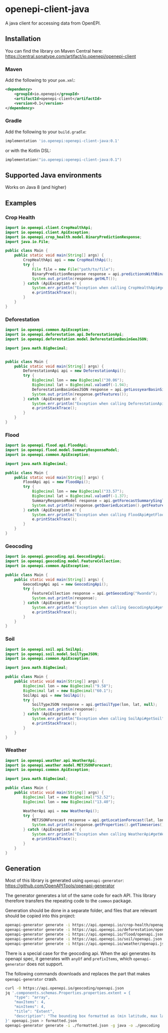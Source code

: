 # openepi-client-java
A java client for accessing data from OpenEPI.


## Installation
You can find the library on Maven Central here: https://central.sonatype.com/artifact/io.openepi/openepi-client

### Maven
Add the following to your `pom.xml`:
```xml
<dependency>
    <groupId>io.openepi</groupId>
    <artifactId>openepi-client</artifactId>
    <version>0.1</version>
</dependency>
```

### Gradle
Add the following to your `build.gradle`:
```groovy
implementation 'io.openepi:openepi-client-java:0.1'
```
or with the Kotlin DSL:
```kotlin
implementation("io.openepi:openepi-client-java:0.1")
```

## Supported Java environments
Works on Java 8 (and higher)

## Examples

### Crop Health
```java
import io.openepi.client.CropHealthApi;
import io.openepi.client.ApiException;
import io.openepi.crop_health.model.BinaryPredictionResponse;
import java.io.File;

public class Main {
    public static void main(String[] args) {
        CropHealthApi api = new CropHealthApi();
        try {
            File file = new File("path/to/file");
            BinaryPredictionResponse response = api.predictionsWithBinary(file);
            System.out.println(response.getHLT());
        } catch (ApiException e) {
            System.err.println("Exception when calling CropHealthApi#getCropHealth");
            e.printStackTrace();
        }
    }
}
```

### Deforestation

```java
import io.openepi.common.ApiException;
import io.openepi.deforestation.api.DeforestationApi;
import io.openepi.deforestation.model.DeforestationBasinGeoJSON;

import java.math.BigDecimal;


public class Main {
    public static void main(String[] args) {
        DeforestationApi api = new DeforestationApi();
        try {
            BigDecimal lon = new BigDecimal("30.06");
            BigDecimal lat = BigDecimal.valueOf(-1.94);
            DeforestationBasinGeoJSON response = api.getLossyearBasinSinglePoint(lon, lat);
            System.out.println(response.getFeatures());
        } catch (ApiException e) {
            System.err.println("Exception when calling DeforestationApi#lossyearBasinGet");
            e.printStackTrace();
        }
    }
}
```

### Flood

```java
import io.openepi.flood.api.FloodApi;
import io.openepi.flood.model.SummaryResponseModel;
import io.openepi.common.ApiException;

import java.math.BigDecimal;

public class Main {
    public static void main(String[] args) {
        FloodApi api = new FloodApi();
        try {
            BigDecimal lon = new BigDecimal("33.57");
            BigDecimal lat = BigDecimal.valueOf(-1.37);
            SummaryResponseModel response = api.getForecastSummarySinglePoint(lon, lat, false);
            System.out.println(response.getQueriedLocation().getFeatures());
        } catch (ApiException e) {
            System.err.println("Exception when calling FloodApi#getFlood");
            e.printStackTrace();
        }
    }
}
```

### Geocoding

```java
import io.openepi.geocoding.api.GeocodingApi;
import io.openepi.geocoding.model.FeatureCollection;
import io.openepi.common.ApiException;

public class Main {
    public static void main(String[] args) {
        GeocodingApi api = new GeocodingApi();
        try {
            FeatureCollection response = api.getGeocoding("Rwanda");
            System.out.println(response);
        } catch (ApiException e) {
            System.err.println("Exception when calling GeocodingApi#getGeocoding");
            e.printStackTrace();
        }
    }
}

```

### Soil

```java
import io.openepi.soil.api.SoilApi;
import io.openepi.soil.model.SoilTypeJSON;
import io.openepi.common.ApiException;

import java.math.BigDecimal;

public class Main {
    public static void main(String[] args) {
        BigDecimal lon = new BigDecimal("9.58");
        BigDecimal lat = new BigDecimal("60.1");
        SoilApi api = new SoilApi();
        try {
            SoilTypeJSON response = api.getSoilType(lon, lat, null);
            System.out.println(response);
        } catch (ApiException e) {
            System.err.println("Exception when calling SoilApi#getSoil");
            e.printStackTrace();
        }
    }
}

```

### Weather

```java
import io.openepi.weather.api.WeatherApi;
import io.openepi.weather.model.METJSONForecast;
import io.openepi.common.ApiException;

import java.math.BigDecimal;

public class Main {
    public static void main(String[] args) {
        BigDecimal lat = new BigDecimal("52.52");
        BigDecimal lon = new BigDecimal("13.40");

        WeatherApi api = new WeatherApi();
        try {
            METJSONForecast response = api.getLocationForecast(lat, lon, null);
            System.out.println(response.getProperties().getTimeseries().get(0).getData().getInstant().getDetails());
        } catch (ApiException e) {
            System.err.println("Exception when calling WeatherApi#getWeather");
            e.printStackTrace();
        }
    }
}

```



## Generation
Most of this library is generated using `openapi-generator`: https://github.com/OpenAPITools/openapi-generator

The generator generates a lot of the same code for each API. This library therefore transfers the repeating code to the
`common` package.

Generation should be done in a separate folder, and files that are relevant should be copied into this project:
```bash
openapi-generator generate -i https://api.openepi.io/crop-health/openapi.json -g java -o ./crop-health
openapi-generator generate -i https://api.openepi.io/deforestation/openapi.json -g java -o ./deforestation
openapi-generator generate -i https://api.openepi.io/flood/openapi.json -g java -o ./flood
openapi-generator generate -i https://api.openepi.io/soil/openapi.json -g java -o ./soil
openapi-generator generate -i https://api.openepi.io/weather/openapi.json -g java -o ./weather
```

There is a special case for the geocoding api. When the api generates its openapi spec, it generates with `anyOf` and 
`prefixItems`, which `openapi-generator` does not support.
 
The following commands downloads and replaces the part that makes `openapi-generator` crash.
```bash
curl -O https://api.openepi.io/geocoding/openapi.json
jq '.components.schemas.Properties.properties.extent = {
    "type": "array",
    "maxItems": 4,
    "minItems": 4,
    "title": "Extent",
    "description": "The bounding box formatted as (min latitude, max latitude, min longitude, max longitude)"
}' openapi.json > formatted.json
openapi-generator generate -i ./formatted.json -g java -o ./geocoding
```



